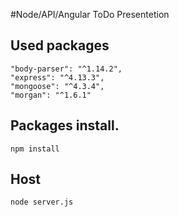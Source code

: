#Node/API/Angular ToDo Presentetion
## Used packages
```
"body-parser": "^1.14.2",
"express": "^4.13.3",
"mongoose": "^4.3.4",
"morgan": "^1.6.1"
```

## Packages install.
```
npm install
```

## Host
```
node server.js
```